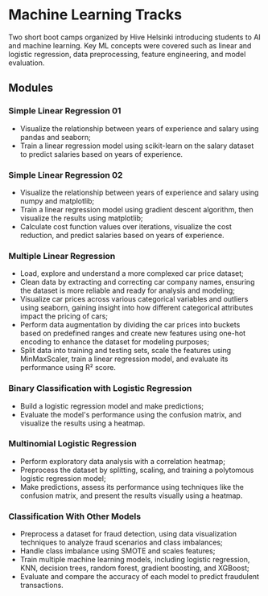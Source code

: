 # Machine Learning Tracks

Two short boot camps organized by Hive Helsinki introducing students to AI and machine learning. Key ML concepts were covered such as linear and logistic regression, data preprocessing, feature engineering, and model evaluation.

## Modules

### Simple Linear Regression 01
- Visualize the relationship between years of experience and salary using pandas and seaborn;
- Train a linear regression model using scikit-learn on the salary dataset to predict salaries based on years of experience.

### Simple Linear Regression 02
- Visualize the relationship between years of experience and salary using numpy and matplotlib;
- Train a linear regression model using gradient descent algorithm, then visualize the results using matplotlib;
- Calculate cost function values over iterations, visualize the cost reduction, and predict salaries based on years of experience.

### Multiple Linear Regression
- Load, explore and understand a more complexed car price dataset;
- Clean data by extracting and correcting car company names, ensuring the dataset is more reliable and ready for analysis and modeling;
- Visualize car prices across various categorical variables and outliers using seaborn, gaining insight into how different categorical attributes impact the pricing of cars;
- Perform data augmentation by dividing the car prices into buckets based on predefined ranges and create new features using one-hot encoding to enhance the dataset for modeling purposes;
- Split data into training and testing sets, scale the features using MinMaxScaler, train a linear regression model, and evaluate its performance using R² score.

### Binary Classification with Logistic Regression
- Build a logistic regression model and make predictions;
- Evaluate the model's performance using the confusion matrix, and visualize the results using a heatmap.

### Multinomial Logistic Regression
- Perform exploratory data analysis with a correlation heatmap;
- Preprocess the dataset by splitting, scaling, and training a polytomous logistic regression model;
- Make predictions, assess its performance using techniques like the confusion matrix, and present the results visually using a heatmap.

### Classification With Other Models
- Preprocess a dataset for fraud detection, using data visualization techniques to analyze fraud scenarios and class imbalances;
- Handle class imbalance using SMOTE and scales features; 
- Train multiple machine learning models, including logistic regression, KNN, decision trees, random forest, gradient boosting, and XGBoost;
- Evaluate and compare the accuracy of each model to predict fraudulent transactions.
